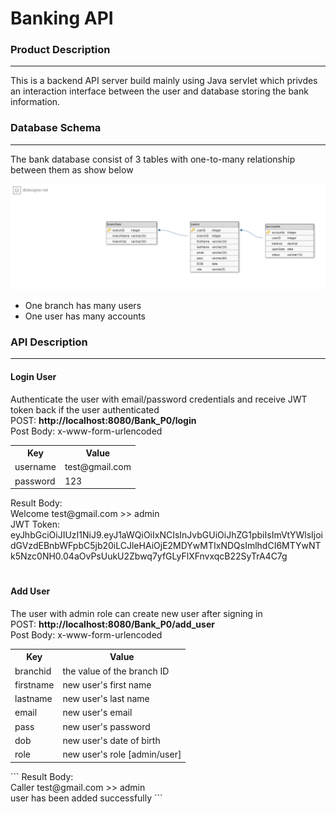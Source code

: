 # Banking API

<h3>Product Description</h3>
<hr>
This is a backend API server build mainly using Java servlet which privdes an interaction interface between the user and database storing the bank information.

<h3>Database Schema</h3>
<hr>
The bank database consist of 3 tables with one-to-many relationship between them as show below

!["DB Schema"](/Demo/schema.png)

- One branch has many users
- One user has many accounts

<h3>API Description</h3>
<hr>

<h4><strong>Login User</strong></h4>
Authenticate the user with email/password credentials and receive JWT token back if the user authenticated <br>
POST: <strong>http://localhost:8080/Bank_P0/login</strong>
<br>
Post Body: x-www-form-urlencoded <br>
<table>
<tr>
<th>Key</th>
<th>Value</th>
</tr>
<tr>
<td>username</td>
<td>test@gmail.com</td>
</tr>
<tr>
<td>password</td>
<td>123</td>
</tr>
</table>
Result Body: <br>
Welcome test@gmail.com >> admin <br>
JWT Token: <br>
eyJhbGciOiJIUzI1NiJ9.eyJ1aWQiOiIxNCIsInJvbGUiOiJhZG1pbiIsImVtYWlsIjoidGVzdEBnbWFpbC5jb20iLCJleHAiOjE2MDYwMTIxNDQsImlhdCI6MTYwNTk5Nzc0NH0.04aOvPsUukU2Zbwq7yfGLyFlXFnvxqcB22SyTrA4C7g
<br>

#

<h4><strong>Add User</strong></h4>
The user with admin role can create new user after signing in<br>
POST: <strong>http://localhost:8080/Bank_P0/add_user</strong>
<br>
Post Body: x-www-form-urlencoded <br>
<table>
<tr>
<th>Key</th>
<th>Value</th>
</tr>
<tr>
<td>branchid</td>
<td>the value of the branch ID</td>
</tr>
<tr>
<td>firstname</td>
<td>new user's first name</td>
</tr>
<tr>
<td>lastname</td>
<td>new user's last name</td>
</tr>
<tr>
<td>email</td>
<td>new user's email</td>
</tr>
<tr>
<td>pass</td>
<td>new user's password</td>
</tr>
<tr>
<td>dob</td>
<td>new user's date of birth</td>
</tr>
<tr>
<td>role</td>
<td>new user's role [admin/user]</td>
</tr>
</table>
```
Result Body: <br>
Caller test@gmail.com >> admin <br>
user has been added successfully
```

#
